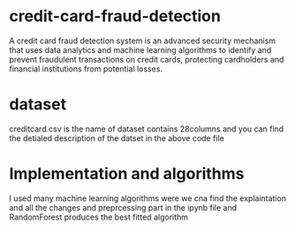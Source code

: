 # credit-card-fraud-detection
A credit card fraud detection system is an advanced security mechanism that uses data analytics and machine learning algorithms to identify and prevent fraudulent transactions on credit cards, protecting cardholders and financial institutions from potential losses.


# dataset

creditcard.csv is the name of dataset contains 28columns and you can find the detialed description of the datset in the above code file

# Implementation and algorithms

I used many machine learning algorithms were we cna find the explaintation and all the changes and preprcessing part in the ipynb file
and RandomForest produces the best fitted algorithm

